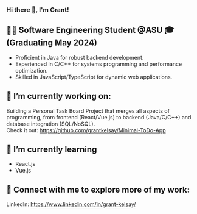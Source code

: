 ### Hi there 👋, I'm Grant!

## 👨‍💻 Software Engineering Student @ASU 🎓 (Graduating May 2024)

- Proficient in Java for robust backend development.
- Experienced in C/C++ for systems programming and performance optimization.
- Skilled in JavaScript/TypeScript for dynamic web applications.

## 🔭 I’m currently working on:

Building a Personal Task Board Project that merges all aspects of programming, from frontend (React/Vue.js) to backend (Java/C/C++) and database integration (SQL/NoSQL).  
Check it out: https://github.com/grantkelsay/Minimal-ToDo-App

## 🌱 I’m currently learning 

- React.js
- Vue.js

## 🔗 Connect with me to explore more of my work:

LinkedIn: https://www.linkedin.com/in/grant-kelsay/
